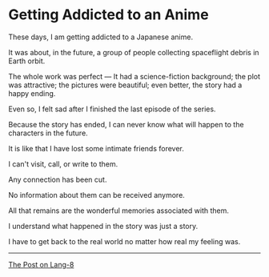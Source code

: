 # Getting Addicted to an Anime 

These days, I am getting addicted to a Japanese anime.

It was about, in the future, a group of people collecting spaceflight debris in Earth orbit.

The whole work was perfect — It had a science-fiction background; the plot was attractive; the pictures were beautiful; even better, the story had a happy ending.

Even so, I felt sad after I finished the last episode of the series.

Because the story has ended, I can never know what will happen to the characters in the future.

It is like that I have lost some intimate friends forever.

I can't visit, call, or write to them. 

Any connection has been cut. 

No information about them can be received anymore. 

All that remains are the wonderful memories associated with them.

I understand what happened in the story was just a story. 

I have to get back to the real world no matter how real my feeling was.

---

[The Post on Lang-8](http://lang-8.com/1358180/journals/273459207928013622228407772553621393104)

